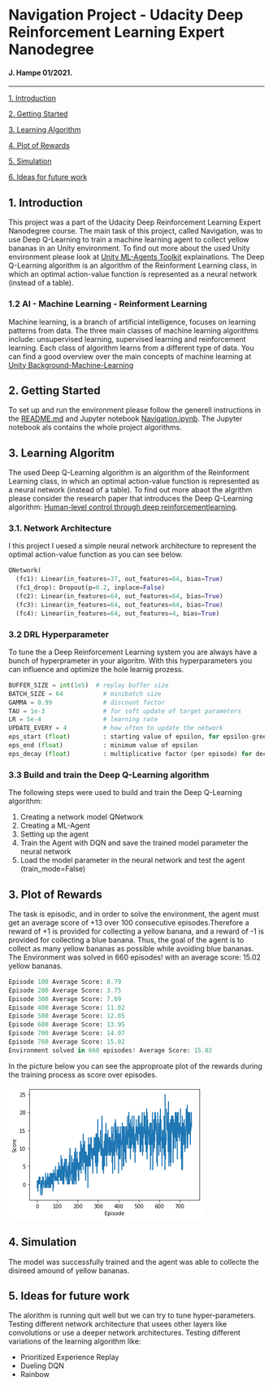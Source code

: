 # Navigation Project - Udacity Deep Reinforcement Learning Expert Nanodegree
#### J. Hampe 01/2021.
---

[1. Introduction](#intro)

[2. Getting Started](#start)

[3. Learning Algorithm](#algo)

[4. Plot of Rewards](#plot)

[5. Simulation](#sim)

[6. Ideas for future work](#future)



[//]: # (Image References)
[image1]: ./pictures/score_episode.png "Score over Episode"

<a name="intro"></a>
## 1. Introduction
This project was a part of the Udacity Deep Reinforcement Learning Expert Nanodegree course. The main task of this project, called Navigation, was to use Deep Q-Learning to train a machine learning agent to collect yellow bananas in an Unity environment. To find out more about the used Unity environment please look at [Unity ML-Agents Toolkit](https://github.com/Unity-Technologies/ml-agents) explainations. The Deep Q-Learning algorithm is an algorithm of the Reinforment Learning class, in  which an optimal action-value function is represented as a neural network (instead of a table).

### 1.2 AI - Machine Learning - Reinforment Learning
Machine learning, is a branch of artificial intelligence, focuses on learning patterns from data. The three main classes of machine learning algorithms include: unsupervised learning, supervised learning and reinforcement learning. Each class of algorithm learns from a different type of data. You can find a good overview over the main concepts of machine learning at [Unity Background-Machine-Learning](https://github.com/Unity-Technologies/ml-agents/blob/master/docs/Background-Machine-Learning.md)

<a name="start"></a>
## 2. Getting Started
To set up and run the environment please follow the generell instructions in the [README.md](./README.md) and Jupyter notebook [Navigation.ipynb](./Navigation.ipynb). The Jupyter notebook als contains the whole project algorithms.

<a name="algo"></a>
## 3. Learning Algoritm
The used Deep Q-Learning algorithm is an algorithm of the Reinforment Learning class, in  which an optimal action-value function is represented as a neural network (instead of a table). To find out more abaot the algrithm please consider the research paper that introduces the Deep Q-Learning algorithm: [Human-level control through deep reinforcementlearning](https://storage.googleapis.com/deepmind-media/dqn/DQNNaturePaper.pdf).

### 3.1. Network Architecture
I this project I uesed a simple neural network architecture to represent the optimal action-value function as you can see below.

```python
QNetwork(
  (fc1): Linear(in_features=37, out_features=64, bias=True)
  (fc1_drop): Dropout(p=0.2, inplace=False)
  (fc2): Linear(in_features=64, out_features=64, bias=True)
  (fc3): Linear(in_features=64, out_features=64, bias=True)
  (fc4): Linear(in_features=64, out_features=4, bias=True)
```
### 3.2 DRL Hyperparameter
To tune the a Deep Reinforcement Learning system you are always have a bunch of hyperprameter in your algoritm. With this hyperparameters you can influence and optimize the hole learnig prozess.

```python
BUFFER_SIZE = int(1e5)	# replay buffer size
BATCH_SIZE = 64           # minibatch size
GAMMA = 0.99              # discount factor
TAU = 1e-3                # for soft update of target parameters
LR = 5e-4                 # learning rate
UPDATE_EVERY = 4          # how often to update the network
eps_start (float)         : starting value of epsilon, for epsilon-greedy action selection
eps_end (float)           : minimum value of epsilon
eps_decay (float)         : multiplicative factor (per episode) for decreasing epsilon
```
### 3.3 Build and train the Deep Q-Learning algorithm
The following steps were used to build and train the Deep Q-Learning algorithm:

1. Creating a network model QNetwork
2. Creating a ML-Agent
3. Setting up the agent
4. Train the Agent with DQN and save the trained model parameter the neural network
5. Load the model parameter in the neural network and test the agent (train_mode=False)

<a name="plot"></a>
## 3. Plot of Rewards
The task is episodic, and in order to solve the environment, the agent must get an average score of +13 over 100 consecutive episodes.Therefore a reward of +1 is provided for collecting a yellow banana, and a reward of -1 is provided for collecting a blue banana.  Thus, the goal of the agent is to collect as many yellow bananas as possible while avoiding blue bananas. The Environment was solved in 660 episodes!	with an average score: 15.02 yellow bananas.
```python
Episode 100	Average Score: 0.79
Episode 200	Average Score: 3.75
Episode 300	Average Score: 7.69
Episode 400	Average Score: 11.02
Episode 500	Average Score: 12.85
Episode 600	Average Score: 13.95
Episode 700	Average Score: 14.07
Episode 760	Average Score: 15.02
Environment solved in 660 episodes!	Average Score: 15.02
```
In the picture below you can see the approproate plot of the rewards during the training process as score over episodes.

![alt text][image1]

## 4. Simulation<a name="sim"></a>
The model was successfully trained and the agent was able to collecte the disireed amound of yellow bananas.

<a name="future"></a>
## 5. Ideas for future work
The alorithm is running quit well but we can try to tune hyper-parameters.
Testing different network architecture that usees other layers like convolutions or use a deeper network architectures.
Testing different variations of the learning algorithm like:
- Prioritized Experience Replay
- Dueling DQN
- Rainbow

